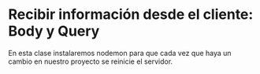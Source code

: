 # Recibir información desde el cliente: Body y Query

En esta clase instalaremos nodemon para que cada vez que haya un cambio en nuestro proyecto se reinicie el servidor.
